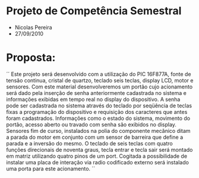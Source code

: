 # Projeto de Competência Semestral
- Nicolas Pereira
- 27/09/2010
# Proposta: 
´´
Este projeto será desenvolvido com a utilização do PIC 16F877A, fonte de tensão continua, cristal de quartzo, teclado seis teclas, display LCD, motor e sensores.
Com este material desenvolveremos um portão cujo acionamento será dado pela inserção de senha anteriormente cadastrada no sistema e informações exibidas em tempo real no display do dispositivo.
A senha pode ser cadastrada no sistema através do teclado por seqüência de teclas fixas a programação do dispositivo e requisição dos caracteres que antes foram cadastrados.
Informações como o estado do sistema, movimento do portão, acesso aberto ou travado com senha são exibidos no display.
Sensores fim de curso, instalados na polia do componente mecânico ditam a parada do motor em conjunto com um sensor de barreira que define a parada e a inversão do mesmo.
O teclado de seis teclas com quatro funções direcionais de noventa graus, tecla entrar e tecla sair será montado em matriz utilizando quatro pinos de um port.
Cogitada a possibilidade de instalar uma placa de interação via radio codificado externo será instalado uma porta para este acionamento.
´´

